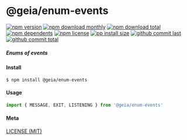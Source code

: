 # @geia/enum-events

[![npm version][badge-npm-version]][url-npm]
[![npm download monthly][badge-npm-download-monthly]][url-npm]
[![npm download total][badge-npm-download-total]][url-npm]
[![npm dependents][badge-npm-dependents]][url-github]
[![npm license][badge-npm-license]][url-npm]
[![pp install size][badge-pp-install-size]][url-pp]
[![github commit last][badge-github-last-commit]][url-github]
[![github commit total][badge-github-commit-count]][url-github]

[//]: <> (Shields)
[badge-npm-version]: https://flat.badgen.net/npm/v/@geia/enum-events
[badge-npm-download-monthly]: https://flat.badgen.net/npm/dm/@geia/enum-events
[badge-npm-download-total]:https://flat.badgen.net/npm/dt/@geia/enum-events
[badge-npm-dependents]: https://flat.badgen.net/npm/dependents/@geia/enum-events
[badge-npm-license]: https://flat.badgen.net/npm/license/@geia/enum-events
[badge-pp-install-size]: https://flat.badgen.net/packagephobia/install/@geia/enum-events
[badge-github-last-commit]: https://flat.badgen.net/github/last-commit/hoyeungw/geia
[badge-github-commit-count]: https://flat.badgen.net/github/commits/hoyeungw/geia

[//]: <> (Link)
[url-npm]: https://npmjs.org/package/@geia/enum-events
[url-pp]: https://packagephobia.now.sh/result?p=@geia/enum-events
[url-github]: https://github.com/hoyeungw/geia

##### Enums of events

#### Install
```console
$ npm install @geia/enum-events
```

#### Usage
```js
import { MESSAGE, EXIT, LISTENING } from '@geia/enum-events'
```

#### Meta
[LICENSE (MIT)](LICENSE)
